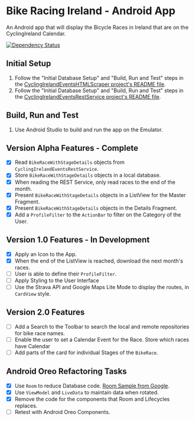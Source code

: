 # Bike Racing Ireland - Android App

An Android app that will display the Bicycle Races in Ireland that are
on the CyclingIreland Calendar.

[![Dependency Status](https://www.versioneye.com/user/projects/59f44ead0fb24f1ec28638e4/badge.svg)](https://www.versioneye.com/user/projects/59f44ead0fb24f1ec28638e4)

## Initial Setup

1. Follow the "Initial Database Setup" and "Build, Run and Test" steps
in the [CyclingIrelandEventsHTMLScraper project's README file](https://github.com/lukegjpotter/cycling-ireland-events-html-scraper/blob/master/README.md).
1. Follow the "Initial Database Setup" and "Build, Run and Test" steps
in the [CyclingIrelandEventsRestService project's README file](https://github.com/lukegjpotter/cycling-ireland-events-rest-service/blob/master/README.md).

## Build, Run and Test

1. Use Android Studio to build and run the app on the Emulator.

## Version Alpha Features - Complete

* [x] Read `BikeRaceWithStageDetails` objects from `CyclingIrelandEventsRestService`.
* [x] Store `BikeRaceWithStageDetails` objects in a local database.
* [x] When reading the REST Service, only read races to the end of the
      month.
* [x] Present `BikeRaceWithStageDetails` objects in a ListView for the Master Fragment.
* [x] Present `BikeRaceWithStageDetails` objects in the Details Fragment.
* [x] Add a `ProfileFilter` to the `ActionBar` to filter on the Category
      of the User.

## Version 1.0 Features - In Development

* [x] Apply an Icon to the App.
* [x] When the end of the ListView is reached, download the next month's
      races.
* [ ] User is able to define their `ProfileFilter`.
* [ ] Apply Styling to the User Interface
* [ ] Use the Strava API and Google Maps Lite Mode to display the
      routes, in `CardView` style.

## Version 2.0 Features

* [ ] Add a Search to the Toolbar to search the local and remote
      repositories for bike race names.
* [ ] Enable the user to set a Calendar Event for the Race. Store which
      races have Calendar 
* [ ] Add parts of the card for individual Stages of the `BikeRace`.

## Android Oreo Refactoring Tasks

* [x] Use `Room` to reduce Database code. [Room Sample from Google](https://github.com/googlesamples/android-architecture-components).
* [x] Use `ViewModel` and `LiveData` to maintain data when rotated.
* [x] Remove the code for the components that Room and Lifecycles replaces.
* [ ] Retest with Android Oreo Components.
